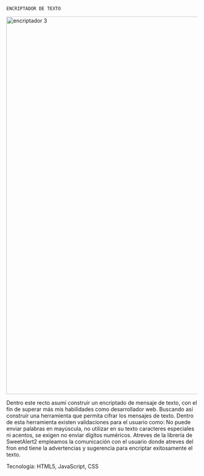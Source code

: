                                                                 ENCRIPTADOR DE TEXTO
                                                                
<img width="991" alt="encriptador 3" src="https://user-images.githubusercontent.com/125621711/234424363-5a144ead-8468-43f3-a6b6-1a962df36d2e.png">

Dentro este recto asumí construir un encriptado de mensaje de texto, con el fin de superar más mis habilidades como desarrollador web.
Buscando así construir una herramienta que permita cifrar los mensajes de texto. Dentro de esta herramienta existen validaciones para el usuario como:
No puede enviar palabras en mayúscula, no utilizar en su texto caracteres especiales ni acentos, se exigen no enviar dígitos numéricos.
Atreves de la librería de SweetAlert2 empleamos la comunicación con el usuario donde atreves del fron end  tiene la advertencias y sugerencia para encriptar exitosamente el texto. 




Tecnología: HTML5, JavaScript, CSS
